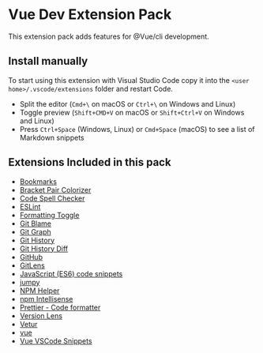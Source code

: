 # Vue Dev Extension Pack

This extension pack adds features for @Vue/cli development.


## Install manually

To start using this extension with Visual Studio Code copy it into the `<user home>/.vscode/extensions` folder and restart Code.


* Split the editor (`Cmd+\` on macOS or `Ctrl+\` on Windows and Linux)
* Toggle preview (`Shift+CMD+V` on macOS or `Shift+Ctrl+V` on Windows and Linux)
* Press `Ctrl+Space` (Windows, Linux) or `Cmd+Space` (macOS) to see a list of Markdown snippets

## Extensions Included in this pack

* [Bookmarks](https://marketplace.visualstudio.com/items?itemName=alefragnani.Bookmarks)
* [Bracket Pair Colorizer](https://marketplace.visualstudio.com/items?itemName=CoenraadS.bracket-pair-colorizer)
* [Code Spell Checker](https://marketplace.visualstudio.com/items?itemName=streetsidesoftware.code-spell-checker)
* [ESLint](https://marketplace.visualstudio.com/items?itemName=dbaeumer.vscode-eslint)
* [Formatting Toggle](https://marketplace.visualstudio.com/items?itemName=tombonnike.vscode-status-bar-format-toggle)
* [Git Blame](https://marketplace.visualstudio.com/items?itemName=waderyan.gitblame)
* [Git Graph](https://marketplace.visualstudio.com/items?itemName=mhutchie.git-graph)
* [Git History](https://marketplace.visualstudio.com/items?itemName=donjayamanne.githistory)
* [Git History Diff](https://marketplace.visualstudio.com/items?itemName=huizhou.githd)
* [GitHub](https://marketplace.visualstudio.com/items?itemName=KnisterPeter.vscode-github)
* [GitLens](https://marketplace.visualstudio.com/items?itemName=eamodio.gitlens)
* [JavaScript (ES6) code snippets](https://marketplace.visualstudio.com/items?itemName=xabikos.JavaScriptSnippets)
* [jumpy](https://marketplace.visualstudio.com/items?itemName=wmaurer.vscode-jumpy)
* [NPM Helper](https://marketplace.visualstudio.com/items?itemName=karanba.npm-helper)
* [npm Intellisense](https://marketplace.visualstudio.com/items?itemName=christian-kohler.npm-intellisense)
* [Prettier - Code formatter](https://marketplace.visualstudio.com/items?itemName=esbenp.prettier-vscode)
* [Version Lens](https://marketplace.visualstudio.com/items?itemName=pflannery.vscode-versionlens)
* [Vetur](https://marketplace.visualstudio.com/items?itemName=octref.vetur)
* [vue](https://marketplace.visualstudio.com/items?itemName=jcbuisson.vue)
* [Vue VSCode Snippets](https://marketplace.visualstudio.com/items?itemName=sdras.vue-vscode-snippets)


